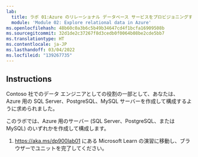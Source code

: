 ```yaml
---
lab:
  title: ラボ 01:Azure のリレーショナル データベース サービスをプロビジョニングする
  module: 'Module 02: Explore relational data in Azure'
ms.openlocfilehash: 48b60c0a3b6c5b49b34647cd4f1bcfa16909508b
ms.sourcegitcommit: 32d1de2c37267f8d3cedb0f0064b08be2cde5bb7
ms.translationtype: HT
ms.contentlocale: ja-JP
ms.lasthandoff: 03/04/2022
ms.locfileid: "139267735"
---
```

## <a name="instructions"></a>Instructions

Contoso 社でのデータ エンジニアとしての役割の一部として、あなたは、Azure 用の SQL Server、PostgreSQL、MySQL サーバーを作成して構成するように求められました。

このラボでは、Azure 用のサーバー (SQL Server、PostgreSQL、または MySQL) のいずれかを作成して構成します。

1.  https://aka.ms/dp900lab01 にある Microsoft Learn の演習に移動し、ブラウザーでユニットを完了してください。 
